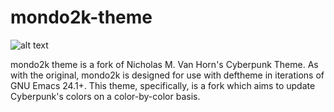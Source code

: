 # mondo2k-theme

![alt text](https://raw.githubusercontent.com/wuz352/mondo2k-theme/master/mondo2k.png)

mondo2k theme is a fork of Nicholas M. Van Horn's Cyberpunk Theme. As with the original, mondo2k is designed for use with deftheme in iterations of GNU Emacs 24.1+. This theme, specifically, is a fork which aims to update Cyberpunk's colors on a color-by-color basis.
